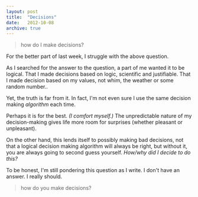 ```yaml
---
layout: post
title:  "Decisions"
date:   2012-10-08
archive: true
---
```


> how do I make decisions?

For the better part of last week, I struggle with the above question. 

As I searched for the answer to the question, a part of me wanted it to be logical. That I made decisions based on logic, scientific and justifiable. That I made decision based on my values, not whim, the weather or some random number..
<!--more-->

Yet, the truth is far from it. In fact, I'm not even sure I use the same decision making _algorithm_ each time.

Perhaps it is for the best. _(I comfort myself.)_ The unpredictable nature of my decision-making gives life more room for surprises (whether pleasant or unpleasant).

On the other hand, this lends itself to possibly making bad decisions, not that a logical decision making algorithm will always be right, but without it, you are always going to second guess yourself. _How/why did I decide to do this?_

To be honest, I'm still pondering this question as I write. I don't have an answer. I really should.

> how do you make decisions?
